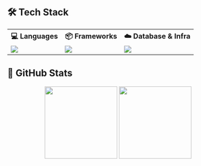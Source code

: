 ## 🛠 Tech Stack

<div align="center">

<table>
  <tr>
    <th>💻 Languages</th>
    <th>📦 Frameworks</th>
    <th>☁️ Database & Infra</th>
  </tr>
  <tr>
    <td>
      <a href="https://skillicons.dev">
        <img src="https://skillicons.dev/icons?i=python,java" />
      </a>
    </td>
    <td>
      <a href="https://skillicons.dev">
        <img src="https://skillicons.dev/icons?i=django,spring" />
      </a>
    </td>
    <td>
      <a href="https://skillicons.dev">
        <img src="https://skillicons.dev/icons?i=mysql,azure,aws" />
      </a>
    </td>
  </tr>
</table>

</div>

## 🌟 GitHub Stats
<div align="center">
    <img src="https://github-readme-stats.vercel.app/api?username=gguip1&theme=transparent&hide_title=false&hide_border=false&show_icons=true&count_private=true" height="165" />
    <img src="https://github-readme-stats.vercel.app/api/top-langs/?username=gguip1&theme=transparent&layout=compact&hide_border=false" height="165" />
</div>
